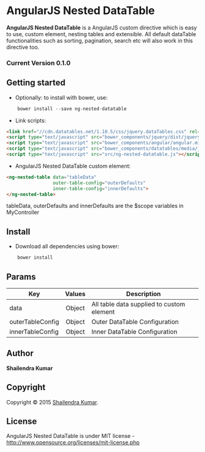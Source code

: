 # AngularJS Nested DataTable
**AngularJS Nested DataTable** is a AngularJS custom directive which is easy to use, custom element, nesting tables and extensible. All default dataTable functionalities such as sorting, pagination, search etc will also work in this directive too.
### Current Version 0.1.0

## Getting started
* Optionally: to install with bower, use:
```js
	bower install --save ng-nested-datatable
```

* Link scripts:

```html
<link href="//cdn.datatables.net/1.10.5/css/jquery.dataTables.css" rel="stylesheet" />
<script type="text/javascript" src="bower_components/jquery/dist/jquery.min.js"></script>
<script type="text/javascript" src="bower_components/angular/angular.min.js"></script>
<script type="text/javascript" src="bower_components/datatables/media/js/jquery.dataTables.min.js"></script>
<script type="text/javascript" src="src/ng-nested-datatable.js"></script>
```

* AngularJS Nested DataTable custom element: 

```html
<ng-nested-table data="tableData"
				 outer-table-config="outerDefaults"
				 inner-table-config="innerDefaults">
</ng-nested-table>
```
tableData, outerDefaults and innerDefaults are the $scope variables in MyController

## Install

* Download all dependencies using bower: 
```js
	bower install
```

## Params

| Key                       |  Values     |  Description                                       |
| --------------------------|:-----------:|----------------------------------------------------|
| data                      |  Object     | All table data supplied to custom element          |
| outerTableConfig		    |  Object	  | Outer DataTable Configuration					   |
| innerTableConfig          |  Object	  | Inner DataTable Configuration                      |

		
## Author
**Shailendra Kumar**

## Copyright
Copyright © 2015 [Shailendra Kumar](http://masterofweb.in).

## License 
AngularJS Nested DataTable is under MIT license - http://www.opensource.org/licenses/mit-license.php
